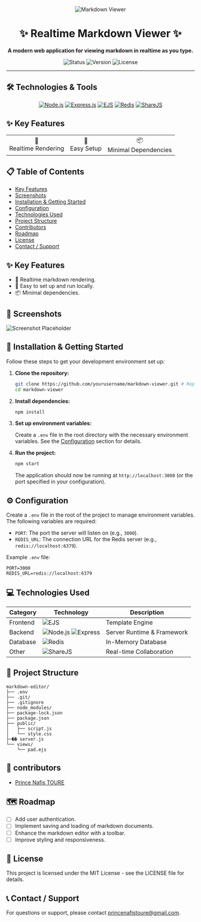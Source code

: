 <div align="center">
  <img src="https://img.shields.io/badge/Markdown-Viewer-blue?style=for-the-badge&logo=markdown" alt="Markdown Viewer" />
  <h1>✨ Realtime Markdown Viewer ✨</h1>
  
  <p>
    <strong>A modern web application for viewing markdown in realtime as you type.</strong>
  </p>

  <p>
    <img src="https://img.shields.io/badge/Status-Active-success?style=for-the-badge" alt="Status" />
    <img src="https://img.shields.io/badge/Version-1.0.0-blue?style=for-the-badge" alt="Version" />
    <img src="https://img.shields.io/badge/License-MIT-yellow?style=for-the-badge" alt="License" />
  </p>
</div>

---

## 🛠️ Technologies & Tools

<div align="center">
  
[![Node.js](https://img.shields.io/badge/Node.js-339933?style=for-the-badge&logo=nodedotjs&logoColor=white)](https://nodejs.org/)
[![Express.js](https://img.shields.io/badge/Express.js-000000?style=for-the-badge&logo=express&logoColor=white)](https://expressjs.com/)
[![EJS](https://img.shields.io/badge/EJS-B4CA65?style=for-the-badge&logo=ejs&logoColor=white)](https://ejs.co/)
[![Redis](https://img.shields.io/badge/Redis-DC382D?style=for-the-badge&logo=redis&logoColor=white)](https://redis.io/)
[![ShareJS](https://img.shields.io/badge/ShareJS-2B037A?style=for-the-badge&logo=javascript&logoColor=white)](https://sharejs.org/)

</div>

## ✨ Key Features

<div align="center">
  <table>
    <tr>
      <td align="center">📝 <br/> Realtime Rendering</td>
      <td align="center">🚀 <br/> Easy Setup</td>
      <td align="center">📦 <br/> Minimal Dependencies</td>
    </tr>
  </table>
</div>

## 📋 Table of Contents

- [Key Features](#key-features)
- [Screenshots](#screenshots)
- [Installation & Getting Started](#installation--getting-started)
- [Configuration](#configuration)
- [Technologies Used](#technologies-used)
- [Project Structure](#project-structure)
- [Contributors](#contributors)
- [Roadmap](#roadmap)
- [License](#license)
- [Contact / Support](#contact--support)

## ✨ Key Features

- 📝 Realtime markdown rendering.
- 🚀 Easy to set up and run locally.
- 📦 Minimal dependencies.

## 📸 Screenshots

<!-- Add screenshots here -->
![Screenshot Placeholder](https://via.placeholder.com/800x400.png?text=Screenshot+Here)

## 🚀 Installation & Getting Started

Follow these steps to get your development environment set up:

1.  **Clone the repository:**

    ```bash
    git clone https://github.com/yourusername/markdown-viewer.git # Replace with your repo URL
    cd markdown-viewer
    ```

2.  **Install dependencies:**

    ```bash
    npm install
    ```

3.  **Set up environment variables:**

    Create a `.env` file in the root directory with the necessary environment variables. See the [Configuration](#configuration) section for details.

4.  **Run the project:**

    ```bash
    npm start
    ```

    The application should now be running at `http://localhost:3000` (or the port specified in your configuration).

## ⚙️ Configuration

Create a `.env` file in the root of the project to manage environment variables. The following variables are required:

-   `PORT`: The port the server will listen on (e.g., `3000`).
-   `REDIS_URL`: The connection URL for the Redis server (e.g., `redis://localhost:6379`).

Example `.env` file:

```env
PORT=3000
REDIS_URL=redis://localhost:6379
```

## 💻 Technologies Used

<div align="center">

| Category    | Technology | Description |
|------------|------------|-------------|
| Frontend   | ![EJS](https://img.shields.io/badge/EJS-B4CA65?style=flat-square&logo=ejs&logoColor=white) | Template Engine |
| Backend    | ![Node.js](https://img.shields.io/badge/Node.js-339933?style=flat-square&logo=nodedotjs&logoColor=white) ![Express](https://img.shields.io/badge/Express-000000?style=flat-square&logo=express&logoColor=white) | Server Runtime & Framework |
| Database   | ![Redis](https://img.shields.io/badge/Redis-DC382D?style=flat-square&logo=redis&logoColor=white) | In-Memory Database |
| Other      | ![ShareJS](https://img.shields.io/badge/ShareJS-2B037A?style=flat-square&logo=javascript&logoColor=white) | Real-time Collaboration |

</div>

## 📂 Project Structure

```
markdown-editor/
├── .env
├── .git/
├── .gitignore
├── node_modules/
├── package-lock.json
├── package.json
├── public/
│   ├── script.js
│   └── style.css
├─�� server.js
└── views/
    └── pad.ejs
```

## 🧑‍ contributors

-   [Prince Nafis TOURE](https://github.com/yourgithubprofile) <!-- Replace with actual GitHub profile link -->

## 🗺️ Roadmap

-   [ ] Add user authentication.
-   [ ] Implement saving and loading of markdown documents.
-   [ ] Enhance the markdown editor with a toolbar.
-   [ ] Improve styling and responsiveness.

## 📄 License

This project is licensed under the MIT License - see the LICENSE file for details.

<!-- Add MIT license badge here -->

## 📞 Contact / Support

For questions or support, please contact [princenafistoure@gmail.com](princenafistoure@gmail.com). <!-- Replace with your actual email -->
